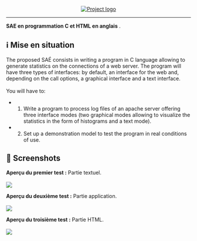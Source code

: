 <p align="center">
  <a href="" rel="noopener">
 <img src="https://imgur.com/sMJjPe0.png" alt="Project logo"></a>
</p>

<div align="center">

</div>

---


**SAE en programmation C et HTML en anglais** . </br>

## ℹ️ Mise en situation 

The proposed SAÉ consists in writing a program in C language allowing to generate statistics on 
the connections of a web server. The program will have three types of interfaces: by default, an 
interface for the web and, depending on the call options, a graphical interface and a text 
interface. <br/>
<br/>
You will have to:<br/>
  - 1. Write a program to process log files of an apache server offering three interface modes 
  (two graphical modes allowing to visualize the statistics in the form of histograms and a 
  text mode).
  - 2. Set up a demonstration model to test the program in real conditions of use.

## 📸 Screenshots

**Aperçu du premier test :** Partie textuel.<br/>
<br/>![](https://imgur.com/JEUj9b8.png)

**Aperçu du deuxième test :** Partie application.
<br/><br/>![](https://imgur.com/cQPUBlt.jpg)

**Aperçu du troisième test :** Partie HTML.
<br/><br/>![](https://imgur.com/TpJYy6R.jpg)
